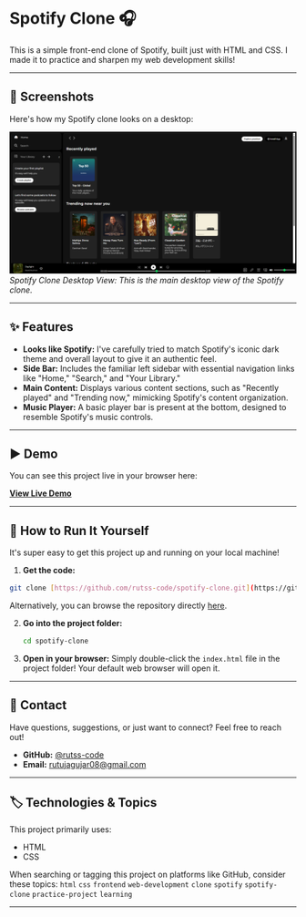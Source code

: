 # Spotify Clone 🎧

This is a simple front-end clone of Spotify, built just with HTML and CSS. I made it to practice and sharpen my web development skills!

---

## 📸 Screenshots

Here's how my Spotify clone looks on a desktop:

![Spotify Clone Desktop View](screenshot.png)
_Spotify Clone Desktop View: This is the main desktop view of the Spotify clone._

---

## ✨ Features

- **Looks like Spotify:** I've carefully tried to match Spotify's iconic dark theme and overall layout to give it an authentic feel.
- **Side Bar:** Includes the familiar left sidebar with essential navigation links like "Home," "Search," and "Your Library."
- **Main Content:** Displays various content sections, such as "Recently played" and "Trending now," mimicking Spotify's content organization.
- **Music Player:** A basic player bar is present at the bottom, designed to resemble Spotify's music controls.

---

## ▶️ Demo

You can see this project live in your browser here:

[**View Live Demo**](https://rutss-code.github.io/spotify-clone/)

---

## 🚀 How to Run It Yourself

It's super easy to get this project up and running on your local machine!

1.  **Get the code:**

```bash
git clone [https://github.com/rutss-code/spotify-clone.git](https://github.com/rutss-code/spotify-clone.git)
```

Alternatively, you can browse the repository directly [here](https://github.com/rutss-code/spotify-clone.git).

2.  **Go into the project folder:**

    ```bash
    cd spotify-clone
    ```

3.  **Open in your browser:**
    Simply double-click the `index.html` file in the project folder! Your default web browser will open it.

---

## 👋 Contact

Have questions, suggestions, or just want to connect? Feel free to reach out!

- **GitHub:** [@rutss-code](https://github.com/rutss-code)
- **Email:** rutujagujar08@gmail.com

---

## 🏷️ Technologies & Topics

This project primarily uses:

- HTML
- CSS

When searching or tagging this project on platforms like GitHub, consider these topics:
`html` `css` `frontend` `web-development` `clone` `spotify` `spotify-clone` `practice-project` `learning`

---
